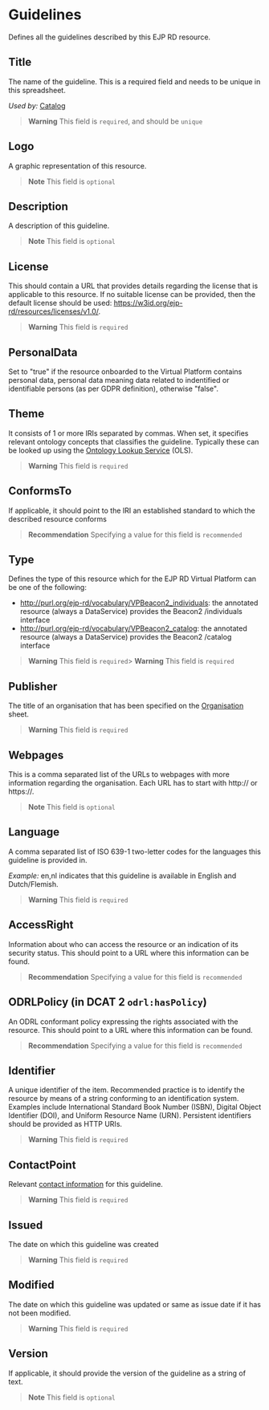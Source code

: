 # Guidelines
Defines all the guidelines described by this EJP RD resource.

## Title
The name of the guideline. This is a required field and needs to be unique in this spreadsheet.

*Used by:*
[Catalog](Catalog.md)
> **Warning** This field is `required`, and should be `unique`

## Logo
A graphic representation of this resource.
> **Note** This field is `optional`

## Description
A description of this guideline.
> **Note** This field is `optional`

## License
This should contain a URL that provides details regarding the license that is applicable to this resource.
If no suitable license can be provided, then the default license should be used:
https://w3id.org/ejp-rd/resources/licenses/v1.0/.

> **Warning** This field is `required`

## PersonalData
Set to "true" if the resource onboarded to the Virtual Platform contains personal data, personal data
meaning data related to indentified or identifiable persons (as per GDPR definition), otherwise "false".

## Theme
It consists of 1 or more IRIs separated by commas. When set, it specifies relevant ontology concepts
that classifies the guideline. Typically these can be looked up using the [Ontology Lookup Service](https://www.ebi.ac.uk/ols/index) (OLS).
> **Warning** This field is `required`

## ConformsTo
If applicable, it should point to the IRI an established standard to which the described resource conforms
> **Recommendation** Specifying a value for this field is `recommended`

## Type
Defines the type of this resource which for the EJP RD Virtual Platform can be one of the following:

- http://purl.org/ejp-rd/vocabulary/VPBeacon2_individuals:  the annotated resource (always a DataService) provides the Beacon2 /individuals interface
- http://purl.org/ejp-rd/vocabulary/VPBeacon2_catalog: the annotated resource (always a DataService) provides the Beacon2 /catalog interface
> **Warning** This field is `required`> **Warning** This field is `required`

## Publisher
The title of an organisation that has been specified on the [Organisation](Organisation.md) sheet.
> **Warning** This field is `required`

## Webpages
This is a comma separated list of the URLs to webpages with more information regarding the organisation. Each URL has to
start with http:// or https://.
> **Note** This field is `optional`

## Language
A comma separated list of ISO 639-1 two-letter codes for the languages this guideline is provided in.

*Example:*
en,nl indicates that this guideline is available in English and Dutch/Flemish.

> **Warning** This field is `required`

## AccessRight
Information about who can access the resource or an indication of its security status. This should
point to a URL where this information can be found.

> **Recommendation** Specifying a value for this field is `recommended`

## ODRLPolicy (in DCAT 2 `odrl:hasPolicy`)
An ODRL conformant policy expressing the rights associated with the resource. This should point to
a URL where this information can be found.

> **Recommendation** Specifying a value for this field is `recommended`

## Identifier
A unique identifier of the item. Recommended practice is to identify the resource by means of a string
conforming to an identification system. Examples include International Standard Book Number (ISBN),
Digital Object Identifier (DOI), and Uniform Resource Name (URN). Persistent identifiers should be
provided as HTTP URIs.
> **Warning** This field is `required`

## ContactPoint
Relevant [contact information](ContactPoint.md) for this guideline.
> **Warning** This field is `required`

## Issued
The date on which this guideline was created
> **Warning** This field is `required`

## Modified
The date on which this guideline was updated or same as issue date if it has not been modified.
> **Warning** This field is `required`

## Version
If applicable, it should provide the version of the guideline as a string of text.
> **Note** This field is `optional`